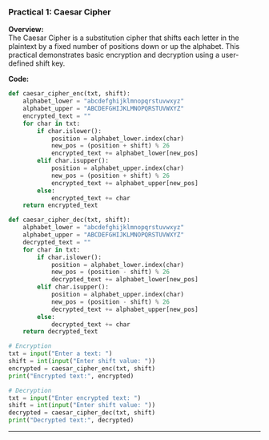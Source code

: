 ### **Practical 1: Caesar Cipher**
**Overview:**  
The Caesar Cipher is a substitution cipher that shifts each letter in the plaintext by a fixed number of positions down or up the alphabet. This practical demonstrates basic encryption and decryption using a user-defined shift key.

**Code:**
```python
def caesar_cipher_enc(txt, shift):
    alphabet_lower = "abcdefghijklmnopqrstuvwxyz"
    alphabet_upper = "ABCDEFGHIJKLMNOPQRSTUVWXYZ"
    encrypted_text = ""
    for char in txt:
        if char.islower():
            position = alphabet_lower.index(char)
            new_pos = (position + shift) % 26
            encrypted_text += alphabet_lower[new_pos]
        elif char.isupper():
            position = alphabet_upper.index(char)
            new_pos = (position + shift) % 26
            encrypted_text += alphabet_upper[new_pos]
        else:
            encrypted_text += char
    return encrypted_text

def caesar_cipher_dec(txt, shift):
    alphabet_lower = "abcdefghijklmnopqrstuvwxyz"
    alphabet_upper = "ABCDEFGHIJKLMNOPQRSTUVWXYZ"
    decrypted_text = ""
    for char in txt:
        if char.islower():
            position = alphabet_lower.index(char)
            new_pos = (position - shift) % 26
            decrypted_text += alphabet_lower[new_pos]
        elif char.isupper():
            position = alphabet_upper.index(char)
            new_pos = (position - shift) % 26
            decrypted_text += alphabet_upper[new_pos]
        else:
            decrypted_text += char
    return decrypted_text

# Encryption
txt = input("Enter a text: ")
shift = int(input("Enter shift value: "))
encrypted = caesar_cipher_enc(txt, shift)
print("Encrypted text:", encrypted)

# Decryption
txt = input("Enter encrypted text: ")
shift = int(input("Enter shift value: "))
decrypted = caesar_cipher_dec(txt, shift)
print("Decrypted text:", decrypted)
```

---
